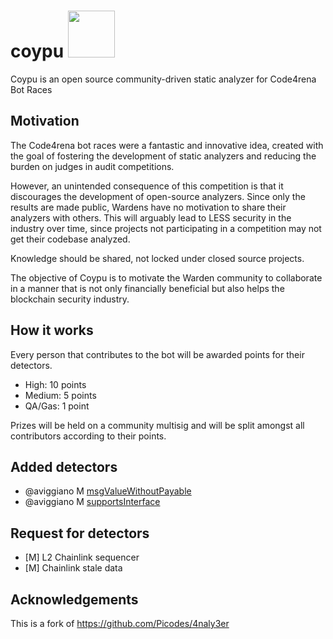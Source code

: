 # coypu <a href="https://github.com/aviggiano/coypu/assets/3029017/04206f5f-dcf3-4889-85ef-4053977f06fe"><img src="https://github.com/aviggiano/coypu/assets/3029017/04206f5f-dcf3-4889-85ef-4053977f06fe" width="75"/></a>

Coypu is an open source community-driven static analyzer for Code4rena Bot Races

## Motivation

The Code4rena bot races were a fantastic and innovative idea, created with the goal of fostering the development of static analyzers and reducing the burden on judges in audit competitions.

However, an unintended consequence of this competition is that it discourages the development of open-source analyzers. Since only the results are made public, Wardens have no motivation to share their analyzers with others. This will arguably lead to LESS security in the industry over time, since projects not participating in a competition may not get their codebase analyzed.

Knowledge should be shared, not locked under closed source projects.

The objective of Coypu is to motivate the Warden community to collaborate in a manner that is not only financially beneficial but also helps the blockchain security industry.

## How it works

Every person that contributes to the bot will be awarded points for their detectors.

- High: 10 points
- Medium: 5 points
- QA/Gas: 1 point

Prizes will be held on a community multisig and will be split amongst all contributors according to their points.

## Added detectors

- @aviggiano M [msgValueWithoutPayable](https://github.com/aviggiano/coypu/blob/main/src/issues/M/msgValueWithoutPayable.ts)
- @aviggiano M [supportsInterface](https://github.com/aviggiano/coypu/blob/main/src/issues/M/supportsInterface.ts)

## Request for detectors

- [M] L2 Chainlink sequencer
- [M] Chainlink stale data

## Acknowledgements

This is a fork of https://github.com/Picodes/4naly3er

